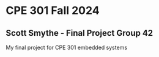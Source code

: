 # CPE 301 Fall 2024
## Scott Smythe - Final Project Group 42

My final project for CPE 301 embedded systems
